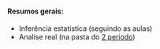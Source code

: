 #### Resumos gerais:

- Inferência estatistica (seguindo as aulas)
- Analise real (na pasta do [2 periodo](https://github.com/wellington36/Resumos_EMAP-FGV/tree/main/2%20periodo))
